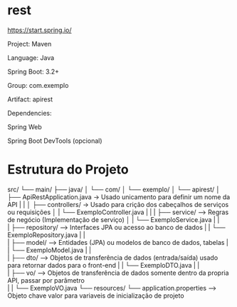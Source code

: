 # rest

https://start.spring.io/


Project: Maven

Language: Java

Spring Boot: 3.2+

Group: com.exemplo

Artifact: apirest

Dependencies:

Spring Web

Spring Boot DevTools (opcional)



# Estrutura do Projeto

src/
 └── main/
     ├── java/
     │   └── com/
     │       └── exemplo/
     │           └── apirest/
     │               ├── ApiRestApplication.java   -> Usado unicamento para definir um nome da API
     |               |
     │               ├── controllers/    -> Usado para crição dos cabeçalhos de serviços ou requisições
     │               |   └── ExemploController.java
     |               |
     |               ├── service/        --> Regras de negócio (Implementação de serviço)
     │               |   └── ExemploService.java
     |               |  
     |               ├── repository/     --> Interfaces JPA ou acesso ao banco de dados
     |               |   └── ExemploRepository.java
     |               |  
     |               ├── model/          --> Entidades (JPA) ou modelos de banco de dados, tabelas
     |               |   └── ExemploModel.java
     |               |  
     |               ├── dto/            --> Objetos de transferência de dados (entrada/saída) usado para retornar dados para o front-end
     |               |   └── ExemploDTO.java
     |               |  
     |               ├── vo/            --> Objetos de transferência de dados somente dentro da propria API, passar por parâmetro   
     |               |   └── ExemploVO.java
     └── resources/
         └── application.properties     --> Objeto chave valor para variaveis de inicialização de projeto